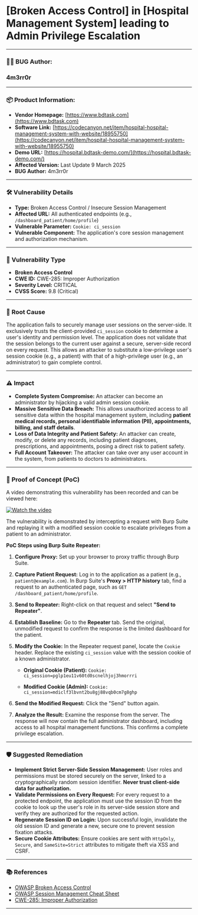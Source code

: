 # [Broken Access Control] in [Hospital Management System] leading to Admin Privilege Escalation

---

### 👨‍💻 **BUG Author:**

### 4m3rr0r


---

### 📦 **Product Information:**

* **Vendor Homepage:** [https://www.bdtask.com](https://www.bdtask.com)
* **Software Link:** [https://codecanyon.net/item/hospital-hospital-management-system-with-website/18955750](https://codecanyon.net/item/hospital-hospital-management-system-with-website/18955750)
* **Demo URL:** [https://hospital.bdtask-demo.com/](https://hospital.bdtask-demo.com/)
* **Affected Version:** Last Update 9 March 2025 
* **BUG Author:** 4m3rr0r

---

### 🛠 **Vulnerability Details**

* **Type:** Broken Access Control / Insecure Session Management
* **Affected URL:** All authenticated endpoints (e.g., `/dashboard_patient/home/profile`)
* **Vulnerable Parameter:** `Cookie: ci_session`
* **Vulnerable Component:** The application's core session management and authorization mechanism.

---

### 🧨 **Vulnerability Type**

* **Broken Access Control**
* **CWE ID:** CWE-285: Improper Authorization
* **Severity Level:** CRITICAL
* **CVSS Score:** 9.8 (Critical)

---

### 🧬 **Root Cause**

The application fails to securely manage user sessions on the server-side. It exclusively trusts the client-provided `ci_session` cookie to determine a user's identity and permission level. The application does not validate that the session belongs to the current user against a secure, server-side record on every request. This allows an attacker to substitute a low-privilege user's session cookie (e.g., a patient) with that of a high-privilege user (e.g., an administrator) to gain complete control.

---

### ⚠️ **Impact**

* **Complete System Compromise:** An attacker can become an administrator by hijacking a valid admin session cookie.
* **Massive Sensitive Data Breach:** This allows unauthorized access to all sensitive data within the hospital management system, including **patient medical records, personal identifiable information (PII), appointments, billing, and staff details**.
* **Loss of Data Integrity and Patient Safety:** An attacker can create, modify, or delete any records, including patient diagnoses, prescriptions, and appointments, posing a direct risk to patient safety.
* **Full Account Takeover:** The attacker can take over any user account in the system, from patients to doctors to administrators.

---

### 🔬 **Proof of Concept (PoC)**


A video demonstrating this vulnerability has been recorded and can be viewed here:

[![Watch the video](https://img.youtube.com/vi/sC9r9X8lMAY/0.jpg)](https://youtu.be/sC9r9X8lMAY)


The vulnerability is demonstrated by intercepting a request with Burp Suite and replaying it with a modified session cookie to escalate privileges from a patient to an administrator.


**PoC Steps using Burp Suite Repeater:**

1.  **Configure Proxy:** Set up your browser to proxy traffic through Burp Suite.

2.  **Capture Patient Request:** Log in to the application as a patient (e.g., `patient@example.com`). In Burp Suite's **Proxy > HTTP history** tab, find a request to an authenticated page, such as `GET /dashboard_patient/home/profile`.

3.  **Send to Repeater:** Right-click on that request and select **"Send to Repeater"**.

4.  **Establish Baseline:** Go to the **Repeater** tab. Send the original, unmodified request to confirm the response is the limited dashboard for the patient.

5.  **Modify the Cookie:** In the Repeater request panel, locate the `Cookie` header. Replace the existing `ci_session` value with the session cookie of a known administrator.

    * **Original Cookie (Patient):**
        `Cookie: ci_session=pglp1eu11v60td0scnelhjoj3hmorrri`

    * **Modified Cookie (Admin):**
        `Cookie: ci_session=mdiclf3lbvnt2bu8gj88vqb0cm7g8ghp`

6.  **Send the Modified Request:** Click the "Send" button again.

7.  **Analyze the Result:** Examine the response from the server. The response will now contain the full administrator dashboard, including access to all hospital management functions. This confirms a complete privilege escalation.

---

### 🛡 **Suggested Remediation**

* **Implement Strict Server-Side Session Management:** User roles and permissions must be stored securely on the server, linked to a cryptographically random session identifier. **Never trust client-side data for authorization.**
* **Validate Permissions on Every Request:** For every request to a protected endpoint, the application must use the session ID from the cookie to look up the user's role in its server-side session store and verify they are authorized for the requested action.
* **Regenerate Session ID on Login:** Upon successful login, invalidate the old session ID and generate a new, secure one to prevent session fixation attacks.
* **Secure Cookie Attributes:** Ensure cookies are sent with `HttpOnly`, `Secure`, and `SameSite=Strict` attributes to mitigate theft via XSS and CSRF.

---

### 📚 **References**

* [OWASP Broken Access Control](https://owasp.org/Top10/A01_2021-Broken_Access_Control/)
* [OWASP Session Management Cheat Sheet](https://cheatsheetseries.owasp.org/cheatsheets/Session_Management_Cheat_Sheet.html)
* [CWE-285: Improper Authorization](https://cwe.mitre.org/data/definitions/252.html)

---
